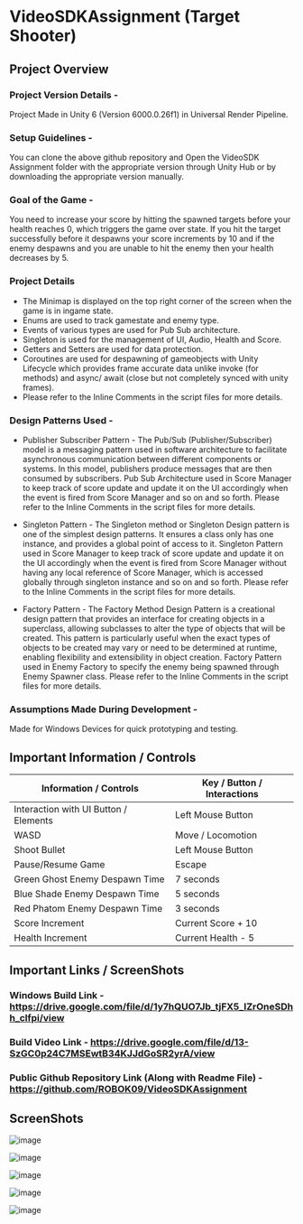 # VideoSDKAssignment (Target Shooter)
## Project Overview
### Project Version Details -
Project Made in Unity 6 (Version 6000.0.26f1) in Universal Render Pipeline.

### Setup Guidelines - 
You can clone the above github repository and Open the VideoSDK Assignment folder with the appropriate version through Unity Hub or by downloading the appropriate version manually.

### Goal of the Game -
You need to increase your score by hitting the spawned targets before your health reaches 0, which triggers the game over state. If you hit the target successfully before it despawns your score increments by 10 and if the enemy despawns and you are unable to hit the enemy then your health decreases by 5.

### Project Details
- The Minimap is displayed on the top right corner of the screen when the game is in ingame state.
- Enums are used to track gamestate and enemy type.
- Events of various types are used for Pub Sub architecture.
- Singleton is used for the management of UI, Audio, Health and Score.
- Getters and Setters are used for data protection.
- Coroutines are used for despawning of gameobjects with Unity Lifecycle which provides frame accurate data unlike invoke (for methods) and async/ await (close but not completely synced with unity frames).
- Please refer to the Inline Comments in the script files for more details.

### Design Patterns Used - 
- Publisher Subscriber Pattern - The Pub/Sub (Publisher/Subscriber) model is a messaging pattern used in software architecture to facilitate asynchronous communication between different components or systems. In this model, publishers produce messages that are then consumed by subscribers.
Pub Sub Architecture used in Score Manager to keep track of score update and update it on the UI accordingly when the event is fired from Score Manager and so on and so forth. Please refer to the Inline Comments in the script files for more details.

- Singleton Pattern - The Singleton method or Singleton Design pattern is one of the simplest design patterns. It ensures a class only has one instance, and provides a global point of access to it. 
Singleton Pattern used in Score Manager to keep track of score update and update it on the UI accordingly when the event is fired from Score Manager without having any local reference of Score Manager, which is accessed globally through singleton instance and so on and so forth. Please refer to the Inline Comments in the script files for more details.

- Factory Pattern - The Factory Method Design Pattern is a creational design pattern that provides an interface for creating objects in a superclass, allowing subclasses to alter the type of objects that will be created. This pattern is particularly useful when the exact types of objects to be created may vary or need to be determined at runtime, enabling flexibility and extensibility in object creation.
Factory Pattern used in Enemy Factory to specify the enemy being spawned through Enemy Spawner class. Please refer to the Inline Comments in the script files for more details.

### Assumptions Made During Development -
Made for Windows Devices for quick prototyping and testing. 

## Important Information / Controls
| Information / Controls  | Key / Button / Interactions |
| ------------- | ------------- |
| Interaction with UI Button / Elements  | Left Mouse Button  |
| WASD  | Move / Locomotion  |
| Shoot Bullet  | Left Mouse Button  |
| Pause/Resume Game  | Escape  |
| Green Ghost Enemy Despawn Time  | 7 seconds  |
| Blue Shade Enemy Despawn Time  | 5 seconds  |
| Red Phatom Enemy Despawn Time  | 3 seconds  |
| Score Increment  | Current Score + 10  |
| Health Increment  | Current Health - 5  |

## Important Links / ScreenShots
### Windows Build Link - https://drive.google.com/file/d/1y7hQUO7Jb_tjFX5_IZrOneSDhh_clfpi/view
### Build Video Link - https://drive.google.com/file/d/13-SzGC0p24C7MSEwtB34KJJdGoSR2yrA/view
### Public Github Repository Link (Along with Readme File) - https://github.com/ROBOK09/VideoSDKAssignment

## ScreenShots
![image](https://github.com/user-attachments/assets/11ec686f-8511-429c-882b-c67a7c2f0ea3)

![image](https://github.com/user-attachments/assets/90d88881-8d03-40f4-8b16-18ee0cdd8341)

![image](https://github.com/user-attachments/assets/b3ec4426-92b7-4e42-995b-35f3ef02f092)

![image](https://github.com/user-attachments/assets/87129194-a0da-4058-ab79-6c8d37a572e2)

![image](https://github.com/user-attachments/assets/bfbecc51-0394-4ac4-b230-41aed0986297)
